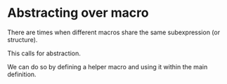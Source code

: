 # Abstracting over macro

There are times when different macros share the same subexpression (or structure). 

This calls for abstraction. 

We can do so by defining a helper macro and using it within the main definition. 